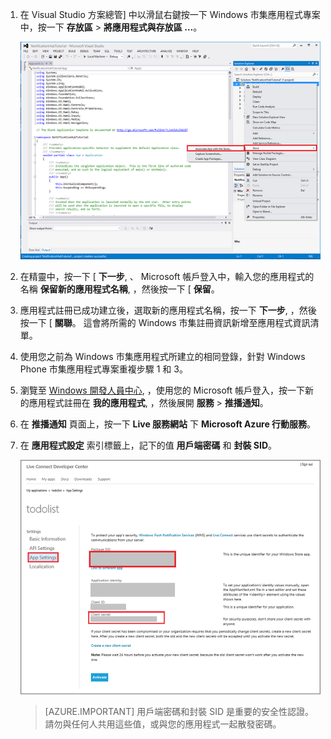 
1. 在 Visual Studio 方案總管] 中以滑鼠右鍵按一下 Windows 市集應用程式專案中，按一下 **存放區** > **將應用程式與存放區 …**。 

    ![建立應用程式與 Windows 市集的關聯](./media/app-service-mobile-register-wns/notification-hub-associate-win8-app.png)
    
2. 在精靈中，按一下 [ **下一步**, 、 Microsoft 帳戶登入中，輸入您的應用程式的名稱 **保留新的應用程式名稱**, ，然後按一下 [ **保留**。

3. 應用程式註冊已成功建立後，選取新的應用程式名稱，按一下 **下一步**, ，然後按一下 [ **關聯**。 這會將所需的 Windows 市集註冊資訊新增至應用程式資訊清單。 

7. 使用您之前為 Windows 市集應用程式所建立的相同登錄，針對 Windows Phone 市集應用程式專案重複步驟 1 和 3。  

7. 瀏覽至 [Windows 開發人員中心](https://dev.windows.com/en-us/overview), ，使用您的 Microsoft 帳戶登入，按一下新的應用程式註冊在 **我的應用程式**, ，然後展開 **服務** > **推播通知**。 

8. 在 **推播通知** 頁面上，按一下 **Live 服務網站** 下 **Microsoft Azure 行動服務**。

9. 在 **應用程式設定** 索引標籤上，記下的值 **用戶端密碼** 和 **封裝 SID**。 

    ![開發人員中心的應用程式設定](./media/app-service-mobile-register-wns/mobile-services-win8-app-push-auth.png)

    > [AZURE.IMPORTANT] 用戶端密碼和封裝 SID 是重要的安全性認證。 請勿與任何人共用這些值，或與您的應用程式一起散發密碼。
